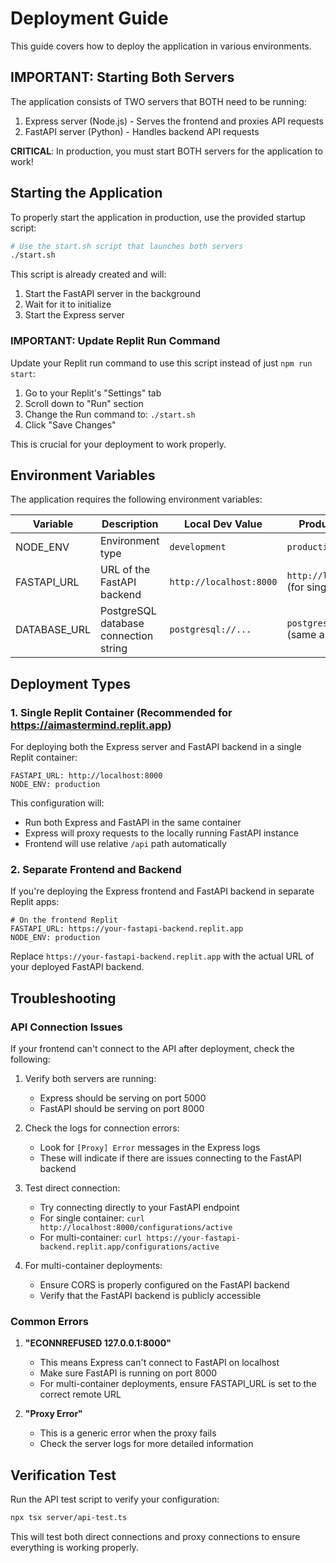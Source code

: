 # Deployment Guide

This guide covers how to deploy the application in various environments.

## IMPORTANT: Starting Both Servers

The application consists of TWO servers that BOTH need to be running:

1. Express server (Node.js) - Serves the frontend and proxies API requests
2. FastAPI server (Python) - Handles backend API requests

**CRITICAL**: In production, you must start BOTH servers for the application to work!

## Starting the Application

To properly start the application in production, use the provided startup script:

```bash
# Use the start.sh script that launches both servers
./start.sh
```

This script is already created and will:
1. Start the FastAPI server in the background
2. Wait for it to initialize
3. Start the Express server

### IMPORTANT: Update Replit Run Command

Update your Replit run command to use this script instead of just `npm run start`:

1. Go to your Replit's "Settings" tab
2. Scroll down to "Run" section
3. Change the Run command to: `./start.sh`
4. Click "Save Changes"

This is crucial for your deployment to work properly.

## Environment Variables

The application requires the following environment variables:

| Variable | Description | Local Dev Value | Production Value |
|----------|-------------|-----------------|------------------|
| NODE_ENV | Environment type | `development` | `production` |
| FASTAPI_URL | URL of the FastAPI backend | `http://localhost:8000` | `http://localhost:8000` (for single container) |
| DATABASE_URL | PostgreSQL database connection string | `postgresql://...` | `postgresql://...` (same as local) |

## Deployment Types

### 1. Single Replit Container (Recommended for https://aimastermind.replit.app)

For deploying both the Express server and FastAPI backend in a single Replit container:

```
FASTAPI_URL: http://localhost:8000
NODE_ENV: production
```

This configuration will:
- Run both Express and FastAPI in the same container
- Express will proxy requests to the locally running FastAPI instance
- Frontend will use relative `/api` path automatically

### 2. Separate Frontend and Backend

If you're deploying the Express frontend and FastAPI backend in separate Replit apps:

```
# On the frontend Replit
FASTAPI_URL: https://your-fastapi-backend.replit.app
NODE_ENV: production
```

Replace `https://your-fastapi-backend.replit.app` with the actual URL of your deployed FastAPI backend.

## Troubleshooting

### API Connection Issues

If your frontend can't connect to the API after deployment, check the following:

1. Verify both servers are running:
   - Express should be serving on port 5000
   - FastAPI should be serving on port 8000

2. Check the logs for connection errors:
   - Look for `[Proxy] Error` messages in the Express logs
   - These will indicate if there are issues connecting to the FastAPI backend

3. Test direct connection:
   - Try connecting directly to your FastAPI endpoint
   - For single container: `curl http://localhost:8000/configurations/active`
   - For multi-container: `curl https://your-fastapi-backend.replit.app/configurations/active`

4. For multi-container deployments:
   - Ensure CORS is properly configured on the FastAPI backend
   - Verify that the FastAPI backend is publicly accessible

### Common Errors

1. **"ECONNREFUSED 127.0.0.1:8000"**
   - This means Express can't connect to FastAPI on localhost
   - Make sure FastAPI is running on port 8000
   - For multi-container deployments, ensure FASTAPI_URL is set to the correct remote URL

2. **"Proxy Error"**
   - This is a generic error when the proxy fails
   - Check the server logs for more detailed information

## Verification Test

Run the API test script to verify your configuration:

```bash
npx tsx server/api-test.ts
```

This will test both direct connections and proxy connections to ensure everything is working properly.